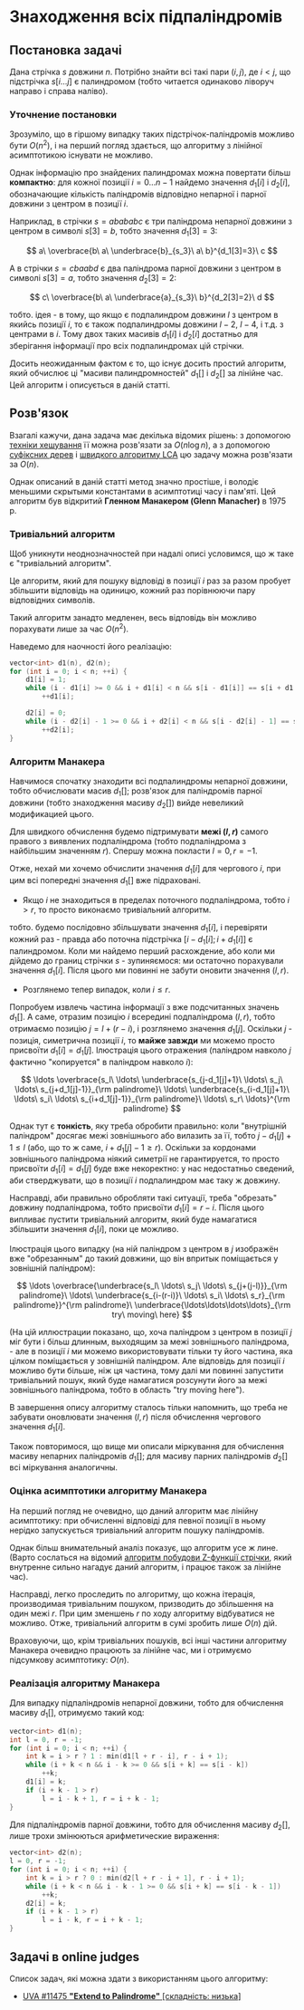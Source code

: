 # Знаходження всіх підпаліндромів

## Постановка задачі

Дана стрічка $s$ довжини $n$. Потрібно знайти всі такі пари $(i,j)$, де $i<j$, що підстрічка $s[i \ldots j]$ є палиндромом (тобто читается одинаково ліворуч направо і справа наліво).

### Уточнение постановки

Зрозуміло, що в гіршому випадку таких підстрічок-паліндромів можливо бути $O(n^2)$, і на перший погляд здається, що алгоритму з лінійної асимптотикою існувати не можливо.

Однак інформацію про знайдених палиндромах можна повертати більш **компактно**: для кожної позиції $i=0 \ldots n-1$ найдемо значення $d_1[i]$ і $d_2[i]$, обозначающие кількість паліндромів відповідно непарної і парної довжини з центром в позиції $i$.

Наприклад, в стрічки $s = abababc$ є три паліндрома непарної довжини з центром в символі $s[3]=b$, тобто значення $d_1[3]=3$:

$$
a\ \overbrace{b\ a\ \underbrace{b}_{s_3}\ a\ b}^{d_1[3]=3}\ c
$$

А в стрічки $s = cbaabd$ є два паліндрома парної довжини з центром в символі $s[3]=a$, тобто значення $d_2[3]=2$:

$$
c\ \overbrace{b\ a\ \underbrace{a}_{s_3}\ b}^{d_2[3]=2}\ d
$$

тобто. ідея - в тому, що якщо є подпалиндром довжини $l$ з центром в якийсь позиції $i$, то є також подпалиндромы довжини $l-2$, $l-4$, і т.д. з центрами в $i$. Тому двох таких масивів $d_1[i]$ і $d_2[i]$ достатньо для зберігання інформації про всіх подпалиндромах цій стрічки.

Досить неожиданным фактом є то, що існує досить простий алгоритм, який обчислює ці "масиви палиндромностей" $d_1[]$ і $d_2[]$ за лінійне час. Цей алгоритм і описується в даній статті.

## Розв'язок

Взагалі кажучи, дана задача має декілька відомих рішень: з допомогою [техніки хешування](string_hashes) її можна розв'язати за $O(n \log n)$, а з допомогою [суфіксних дерев](ukkonen) і [швидкого алгоритму LCA](lca_linear) цю задачу можна розв'язати за $O(n)$.

Однак описаний в даній статті метод значно простіше, і володіє меньшими скрытыми константами в асимптотиці часу і пам'яті. Цей алгоритм був відкритий **Гленном Манакером (Glenn Manacher)** в 1975 р.

### Тривіальний алгоритм

Щоб уникнути неоднозначностей при надалі описі условимся, що ж таке є "тривіальний алгоритм".

Це алгоритм, який для пошуку відповіді в позиції $i$ раз за разом пробует збільшити відповідь на одиницю, кожний раз порівнюючи пару відповідних символів.

Такий алгоритм занадто медленен, весь відповідь він можливо порахувати лише за час $O(n^2)$.

Наведемо для наочності його реалізацію:

<!--- TODO: specify code snippet id -->
``` cpp
vector<int> d1(n), d2(n);
for (int i = 0; i < n; ++i) {
    d1[i] = 1;
    while (i - d1[i] >= 0 && i + d1[i] < n && s[i - d1[i]] == s[i + d1[i]])
        ++d1[i];

    d2[i] = 0;
    while (i - d2[i] - 1 >= 0 && i + d2[i] < n && s[i - d2[i] - 1] == s[i + d2[i]])
        ++d2[i];
}
```

### Алгоритм Манакера

Навчимося спочатку знаходити всі подпалиндромы непарної довжини, тобто обчислювати масив $d_1[]$; розв'язок для паліндромів парної довжини (тобто знаходження масиву $d_2[]$) вийде невеликий модификацией цього.

Для швидкого обчислення будемо підтримувати **межі $(l,r)$** самого правого з виявлених подпаліндрома (тобто подпаліндрома з найбільшим значенням $r$). Cпершу можна покласти $l=0, r=-1$.

Отже, нехай ми хочемо обчислити значення $d_1[i]$ для чергового $i$, при цим всі попередні значення $d_1[]$ вже підраховані.

* Якщо $i$ не знаходиться в пределах поточного подпаліндрома, тобто $i > r$, то просто виконаємо тривіальний алгоритм.

тобто. будемо послідовно збільшувати значення $d_1[i]$, і перевіряти кожний раз - правда або поточна підстрічка $[i-d_1[i]; i+d_1[i]]$ є палиндромом. Коли ми найдемо перший расхождение, або коли ми дійдемо до границ стрічки $s$ - зупиняємося: ми остаточно порахували значення $d_1[i]$. Після цього ми повинні не забути оновити значення $(l,r)$.

* Розглянемо тепер випадок, коли $i \le r$.

Попробуем извлечь частина інформації з вже подсчитанных значень $d_1[]$. А саме, отразим позицію $i$ всередині подпаліндрома $(l,r)$, тобто отримаємо позицію $j = l + (r - i)$, і розглянемо значення $d_1[j]$. Оскільки $j$ - позиція, симетрична позиції $i$, то **майже завжди** ми можемо просто присвоїти $d_1[i] = d_1[j]$. Ілюстрація цього отражения (паліндром навколо $j$ фактично "копируется" в паліндром навколо $i$):

$$
\ldots \overbrace{s_l\ \ldots\ \underbrace{s_{j-d_1[j]+1}\ \ldots\ s_j\ \ldots\ s_{j+d_1[j]-1}}_{\rm palindrome}\ \ldots\ \underbrace{s_{i-d_1[j]+1}\ \ldots\ s_i\ \ldots\ s_{i+d_1[j]-1}}_{\rm palindrome}\ \ldots\ s_r\ \ldots}^{\rm palindrome}
$$

Однак тут є **тонкість**, яку треба обробити правильно: коли "внутрішній паліндром" досягає межі зовнішнього або вилазить за її, тобто $j-d_1[j]+1 \le l$ (або, що то ж саме, $i+d_1[j]-1 \ge r$). Оскільки за кордонами зовнішнього паліндрома ніякий симетрії не гарантируется, то просто присвоїти $d_1[i] = d_1[j]$ буде вже некоректно: у нас недостатньо сведений, аби стверджувати, що в позиції $i$ подпалиндром має таку ж довжину.

Насправді, аби правильно обробляти такі ситуації, треба "обрезать" довжину подпаліндрома, тобто присвоїти $d_1[i] = r - i$. Після цього випливає пустити тривіальний алгоритм, який буде намагатися збільшити значення $d_1[i]$, поки це можливо.

Ілюстрація цього випадку (на ній паліндром з центром в $j$ изображён вже "обрезанным" до такий довжини, що він впритык поміщається у зовнішній паліндром):

$$
\ldots \overbrace{\underbrace{s_l\ \ldots\ s_j\ \ldots\ s_{j+(j-l)}}_{\rm palindrome}\ \ldots\ \underbrace{s_{i-(r-i)}\ \ldots\ s_i\ \ldots\ s_r}_{\rm palindrome}}^{\rm palindrome}\ \underbrace{\ldots\ldots\ldots\ldots}_{\rm try\ moving\ here}
$$

(На цій иллюстрации показано, що, хоча паліндром з центром в позиції $j$ міг бути і більш длинным, выходящим за межі зовнішнього паліндрома, - але в позиції $i$ ми можемо використовувати тільки ту його частина, яка цілком поміщається у зовнішній паліндром. Але відповідь для позиції $i$ можливо бути більше, ніж ця частина, тому далі ми повинні запустити тривіальний пошук, який буде намагатися розсунути його за межі зовнішнього паліндрома, тобто в область "try moving here").

В завершення опису алгоритму сталось тільки напомнить, що треба не забувати оновлювати значення $(l,r)$ після обчислення чергового значення $d_1[i]$.

Також повторимося, що вище ми описали міркування для обчислення масиву непарних паліндромів $d_1[]$; для масиву парних паліндромів $d_2[]$ всі міркування аналогичны.

### Оцінка асимптотики алгоритму Манакера

На перший погляд не очевидно, що даний алгоритм має лінійну асимптотику: при обчисленні відповіді для певної позиції в ньому нерідко запускується тривіальний алгоритм пошуку паліндромів.

Однак більш внимательный аналіз показує, що алгоритм усе ж лине. (Варто сослаться на відомий [алгоритм побудови Z-функції стрічки](z_function), який внутренне сильно нагадує даний алгоритм, і працює також за лінійне час).

Насправді, легко проследить по алгоритму, що кожна ітерація, производимая тривіальним пошуком, призводить до збільшення на один межі $r$. При цим зменшень $r$ по ходу алгоритму відбуватися не можливо. Отже, тривіальний алгоритм в сумі зробить лише $O(n)$ дій.

Враховуючи, що, крім тривіальних пошуків, всі інші частини алгоритму Манакера очевидно працюють за лінійне час, ми і отримуємо підсумкову асимптотику: $O(n)$.

### Реалізація алгоритму Манакера

Для випадку підпаліндромів непарної довжини, тобто для обчислення масиву $d_1[]$, отримуємо такий код:

<!--- TODO: specify code snippet id -->
``` cpp
vector<int> d1(n);
int l = 0, r = -1;
for (int i = 0; i < n; ++i) {
    int k = i > r ? 1 : min(d1[l + r - i], r - i + 1);
    while (i + k < n && i - k >= 0 && s[i + k] == s[i - k])
        ++k;
    d1[i] = k;
    if (i + k - 1 > r)
        l = i - k + 1, r = i + k - 1;
}
```

Для підпаліндромів парної довжини, тобто для обчислення масиву $d_2[]$, лише трохи змінюються арифметические вираження:

<!--- TODO: specify code snippet id -->
``` cpp
vector<int> d2(n);
l = 0, r = -1;
for (int i = 0; i < n; ++i) {
    int k = i > r ? 0 : min(d2[l + r - i + 1], r - i + 1);
    while (i + k < n && i - k - 1 >= 0 && s[i + k] == s[i - k - 1])
        ++k;
    d2[i] = k;
    if (i + k - 1 > r)
        l = i - k, r = i + k - 1;
}
```

## Задачі в online judges

Список задач, які можна здати з використанням цього алгоритму:

* [UVA #11475 **"Extend to Palindrome"** [складність: низька]](http://uva.onlinejudge.org/index.php?option=com_onlinejudge&Itemid=8&page=show_problem&problem=2470)
